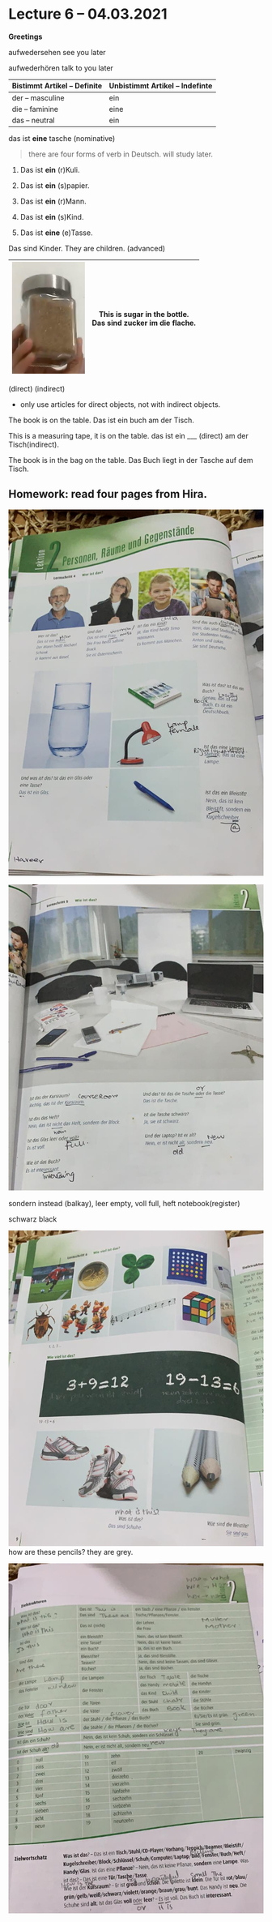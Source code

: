 # Lecture 6 – 04.03.2021

**Greetings**

aufwedersehen see you later

aufwederhören talk to you later

|Bistimmt Artikel – Definite|Unbistimmt Artikel – Indefinte|
|--- |--- |
|der – masculine|ein|
|die – faminine|eine|
|das – neutral|ein|


das ist **eine** tasche (nominative)

> there are four forms of verb in Deutsch. will study later.

1.  Das ist **ein** (r)Kuli.

2.  Das ist **ein** (s)papier.

3.  Das ist **ein** (r)Mann.

4.  Das ist **ein** (s)Kind.

5.  Das ist **eine** (e)Tasse.

Das sind Kinder. They are children. (advanced)

|![alt](./images/6-1.png "image 6-1")|This is sugar in the bottle.<br />Das sind **zucker** im die **flache**.|
|---|---|

(direct) (indirect)

-   only use articles for direct objects, not with indirect objects.

The book is on the table. Das ist ein buch am der Tisch.

This is a measuring tape, it is on the table. das ist ein \_\_\_
(direct) am der Tisch(indirect).

The book is in the bag on the table. Das Buch liegt in der Tasche auf
dem Tisch.

## Homework: read four pages from Hira.

![alt](./images/6-2.png "image 6-2")


![alt](./images/6-3.png "image 6-3")

sondern instead (balkay), leer empty, voll full, heft notebook(register)

schwarz black

![alt](./images/6-4.png "image 6-4")
how are these pencils? they are grey.

![alt](./images/6-5.png "image 6-5")
